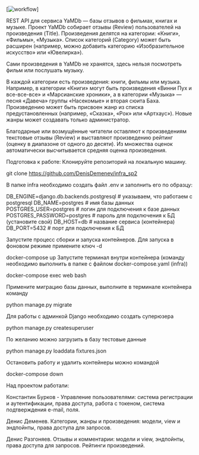 [![workflow](https://github.com/DenisDemenev/yamdb_final/actions/workflows/yamdb_workflow.yml/badge.svg)]

REST API для сервиса YaMDb — базы отзывов о фильмах, книгах и музыке.
Проект YaMDb собирает отзывы (Review) пользователей на произведения (Title). Произведения делятся на категории: «Книги», «Фильмы», «Музыка». Список категорий (Category) может быть расширен (например, можно добавить категорию «Изобразительное искусство» или «Ювелирка»).

Сами произведения в YaMDb не хранятся, здесь нельзя посмотреть фильм или послушать музыку.

В каждой категории есть произведения: книги, фильмы или музыка. Например, в категории «Книги» могут быть произведения «Винни Пух и все-все-все» и «Марсианские хроники», а в категории «Музыка» — песня «Давеча» группы «Насекомые» и вторая сюита Баха. Произведению может быть присвоен жанр из списка предустановленных (например, «Сказка», «Рок» или «Артхаус»). Новые жанры может создавать только администратор.

Благодарные или возмущённые читатели оставляют к произведениям текстовые отзывы (Review) и выставляют произведению рейтинг (оценку в диапазоне от одного до десяти). Из множества оценок автоматически высчитывается средняя оценка произведения.

Подготовка к работе:
Клонируйте репозиторий на локальную машину.

git clone https://github.com/DenisDemenev/infra_sp2

В папке infra необходимо создать файл .env и заполнить его по образцу:

DB_ENGINE=django.db.backends.postgresql # указываем, что работаем с postgresql
DB_NAME=postgres # имя базы данных
POSTGRES_USER=postgres # логин для подключения к базе данных
POSTGRES_PASSWORD=postgres # пароль для подключения к БД (установите свой)
DB_HOST=db # название сервиса (контейнера)
DB_PORT=5432 # порт для подключения к БД 

Запустите процесс сборки и запуска контейнеров. Для запуска в фоновом режиме примените ключ -d

docker-compose up
Запустите терминал внутри контейнера (команду необходимо выполнить в папке с файлом docker-compose.yaml (infra))

docker-compose exec web bash

Примените миграцию базы данных, выполните в терминале контейнера команду

python manage.py migrate

Для работы с админкой Django необходимо создать суперюзера

python manage.py createsuperuser

По желанию можно загрузить в базу тестовые данные

python manage.py loaddata fixtures.json

Остановить работу и удалить контейнеры можно командой

docker-compose down


Над проектом работали:

Константин Бурков - Управление пользователями: система регистрации и аутентификации, права доступа, работа с токеном, система подтверждения e-mail, поля.

Денис Деменев. Категории, жанры и произведения: модели, view и эндпойнты, права доступа для запросов.

Денис Разгоняев. Отзывы и комментарии: модели и view, эндпойнты, права доступа для запросов. Рейтинги произведений.
